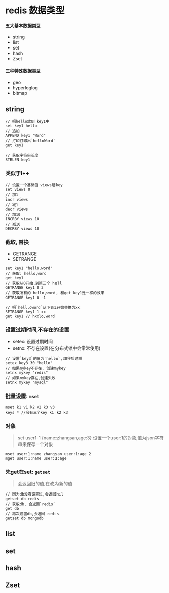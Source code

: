 # redis 数据类型
#### 五大基本数据类型
- string
- list
- set
- hash
- Zset

#### 三种特殊数据类型
- geo
- hyperloglog
- bitmap

## string
```
// 把hello放到 key1中
set key1 hello
// 追加
APPEND key1 "Word"
// 打印打印出`helloWord` 
get key1

// 获取字符串长度 
STRLEN key1
```
### 类似于i++
```
// 设置一个基础值 views是key
set views 0
// 加1
incr views
// 减1
decr views
// 加10
INCRBY views 10
// 减10
DECRBY views 10
```
### 截取, 替换
- GETRANGE
- SETRANGE
```
set key1 "hello,word"
// 获取: hello,word
get key1
// 获取从0开始,到第三个 hell
GETRANGE key1 0 3
// 获取所有的 hello,word, 和get key1是一样的效果
GETRANGE key1 0 -1

// 把`hell,oword`从下表1开始替换为xx
SETRANGE key1 1 xx
get key1 // hxxlo,word
```
### 设置过期时间,不存在的设置
- setex: 设置过期时间
- setnx: 不存在设置(在分布式锁中会常常使用)
```
// 设置`key3`的值为`hello`,30秒后过期
setex key3 30 "hello"
// 如果mykey不存在, 创建mykey
setnx mykey "redis"
// 如果mykey存在,创建失败
setnx mykey "mysql"
```
### 批量设置: `mset`
```
mset k1 v1 k2 v2 k3 v3
keys * //会有三个key k1 k2 k3
```
### 对象
> set user1: 1 {name:zhangsan,age:3} 设置一个user:1的对象,值为json字符串来保存一个对象
```
mset user:1:name zhangsan user:1:age 2
mget user:1:name user:1:age
```

### 先get在set: `getset`
> 会返回旧的值,在改为新的值
```
// 因为db没有设置过,会返回nil
getset db redis
// 获取db, 会返回`redis`
get db
// 再次设置db,会返回 redis
getset db mongodb
```
## list

## set
## hash
## Zset